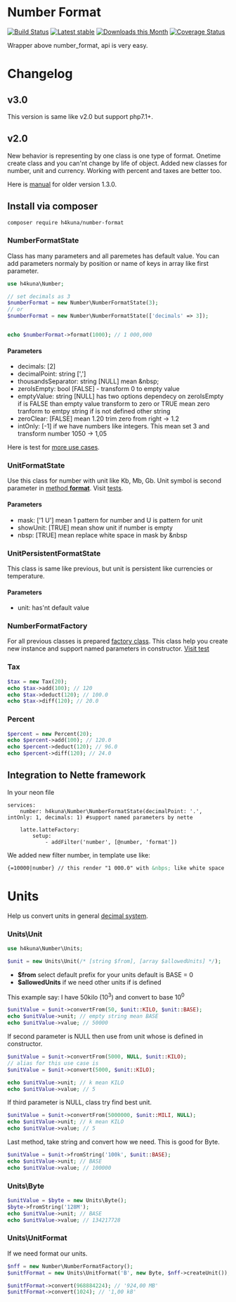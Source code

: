 Number Format
=============

[![Build Status](https://travis-ci.org/h4kuna/number-format.svg?branch=master)](https://travis-ci.org/h4kuna/number-format)
[![Latest stable](https://img.shields.io/packagist/v/h4kuna/number-format.svg)](https://packagist.org/packages/h4kuna/number-format)
[![Downloads this Month](https://img.shields.io/packagist/dm/h4kuna/number-format.svg)](https://packagist.org/packages/h4kuna/number-format)
[![Coverage Status](https://coveralls.io/repos/github/h4kuna/number-format/badge.svg?branch=master)](https://coveralls.io/github/h4kuna/number-format?branch=master)

Wrapper above number_format, api is very easy.

# Changelog
## v3.0
This version is same like v2.0 but support php7.1+.

## v2.0

New behavior is representing by one class is one type of format. Onetime create class and you can'nt change by life of object. Added new classes for number, unit and currency. Working with percent and taxes are better too.

Here is [manual](//github.com/h4kuna/number-format/tree/v1.3.0) for older version 1.3.0.

Install via composer
-------------------
```sh
composer require h4kuna/number-format
```

### NumberFormatState

Class has many parameters and all paremetes has default value. You can add parameters normaly by position or name of keys in array like first parameter.

```php
use h4kuna\Number;

// set decimals as 3
$numberFormat = new Number\NumberFormatState(3);
// or
$numberFormat = new Number\NumberFormatState(['decimals' => 3]);


echo $numberFormat->format(1000); // 1 000,000
```

#### Parameters
- decimals: [2]
- decimalPoint: string [',']
- thousandsSeparator: string [NULL] mean \&nbsp;
- zeroIsEmpty: bool [FALSE] - transform 0 to empty value
- emptyValue: string [NULL] has two options dependecy on zeroIsEmpty if is FALSE than empty value transform to zero or TRUE mean zero tranform to emtpy string if is not defined other string
- zeroClear: [FALSE] mean 1.20 trim zero from right -> 1.2 
- intOnly: [-1] if we have numbers like integers. This mean set 3 and transform number 1050 -> 1,05

Here is test for [more use cases](tests/src/NumberFormatStateTest.php).

### UnitFormatState
Use this class for number with unit like Kb, Mb, Gb. Unit symbol is second parameter in [method **format**](src/UnitFormatState.php). Visit [tests](tests/src/UnitFormatStateTest.php).

#### Parameters
- mask: ['1 U'] mean 1 pattern for number and U is pattern for unit
- showUnit: [TRUE] mean show unit if number is empty 
- nbsp: [TRUE] mean replace white space in mask by \&nbsp

### UnitPersistentFormatState
This class is same like previous, but unit is persistent like currencies or temperature. 

#### Parameters
- unit: has'nt default value

### NumberFormatFactory
For all previous classes is prepared [factory class](src/NumberFormatFactory.php). This class help you create new instance and support named parameters in constructor. [Visit test](tests/src/NumberFormatFactoryTest.php)

### Tax

```php
$tax = new Tax(20);
echo $tax->add(100); // 120
echo $tax->deduct(120); // 100.0
echo $tax->diff(120); // 20.0
```

### Percent

```php
$percent = new Percent(20);
echo $percent->add(100); // 120.0
echo $percent->deduct(120); // 96.0
echo $percent->diff(120); // 24.0
```

## Integration to Nette framework

In your neon file
```neon
services:
	number: h4kuna\Number\NumberFormatState(decimalPoint: '.', intOnly: 1, decimals: 1) #support named parameters by nette

	latte.latteFactory:
		setup:
			- addFilter('number', [@number, 'format'])
```

We added new filter number, in template use like:
```html
{=10000|number} // this render "1 000.0" with &nbps; like white space
```

# Units
Help us convert units in general [decimal system](//en.wikipedia.org/wiki/Metric_prefix#List_of_SI_prefixes).

### Units\Unit
```php
use h4kuna\Number\Units;

$unit = new Units\Unit(/* [string $from], [array $allowedUnits] */);
```
* **$from** select default prefix for your units default is BASE = 0
* **$allowedUnits** if we need other units if is defined

This example say: I have 50kilo (10<sup>3</sup>) and convert to base 10<sup>0</sup>
```php
$unitValue = $unit->convertFrom(50, $unit::KILO, $unit::BASE);
echo $unitValue->unit; // empty string mean BASE
echo $unitValue->value; // 50000
```

If second parameter is NULL then use from unit whose is defined in constructor.
```php
$unitValue = $unit->convertFrom(5000, NULL, $unit::KILO);
// alias for this use case is 
$unitValue = $unit->convert(5000, $unit::KILO);

echo $unitValue->unit; // k mean KILO
echo $unitValue->value; // 5
```
If third parameter is NULL, class try find best unit.
```php
$unitValue = $unit->convertFrom(5000000, $unit::MILI, NULL);
echo $unitValue->unit; // k mean KILO
echo $unitValue->value; // 5
```

Last method, take string and convert how we need. This is good for Byte.
```php
$unitValue = $unit->fromString('100k', $unit::BASE);
echo $unitValue->unit; // BASE
echo $unitValue->value; // 100000
```

### Units\Byte
```php
$unitValue = $byte = new Units\Byte();
$byte->fromString('128M');
echo $unitValue->unit; // BASE
echo $unitValue->value; // 134217728
```

### Units\UnitFormat
If we need format our units.
```php
$nff = new Number\NumberFormatFactory();
$unitfFormat = new Units\UnitFormat('B', new Byte, $nff->createUnit());

$unitfFormat->convert(968884224); // '924,00 MB'
$unitfFormat->convert(1024); // '1,00 kB'
```
